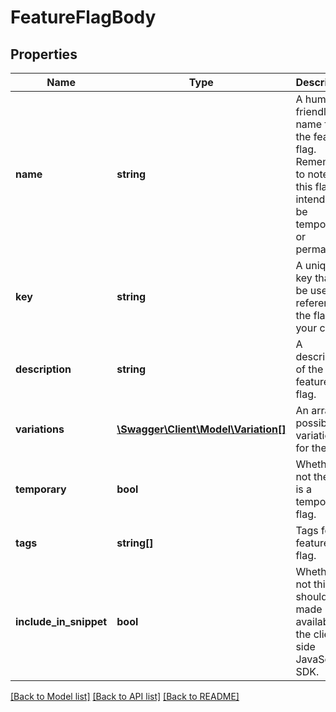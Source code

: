 # FeatureFlagBody

## Properties
Name | Type | Description | Notes
------------ | ------------- | ------------- | -------------
**name** | **string** | A human-friendly name for the feature flag. Remember to note if this flag is intended to be temporary or permanent. | 
**key** | **string** | A unique key that will be used to reference the flag in your code. | 
**description** | **string** | A description of the feature flag. | [optional] 
**variations** | [**\Swagger\Client\Model\Variation[]**](Variation.md) | An array of possible variations for the flag. | 
**temporary** | **bool** | Whether or not the flag is a temporary flag. | [optional] 
**tags** | **string[]** | Tags for the feature flag. | [optional] 
**include_in_snippet** | **bool** | Whether or not this flag should be made available to the client-side JavaScript SDK. | [optional] 

[[Back to Model list]](../README.md#documentation-for-models) [[Back to API list]](../README.md#documentation-for-api-endpoints) [[Back to README]](../README.md)


